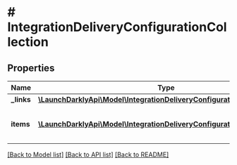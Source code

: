 # # IntegrationDeliveryConfigurationCollection

## Properties

Name | Type | Description | Notes
------------ | ------------- | ------------- | -------------
**_links** | [**\LaunchDarklyApi\Model\IntegrationDeliveryConfigurationCollectionLinks**](IntegrationDeliveryConfigurationCollectionLinks.md) |  |
**items** | [**\LaunchDarklyApi\Model\IntegrationDeliveryConfiguration[]**](IntegrationDeliveryConfiguration.md) | An array of integration delivery configurations |

[[Back to Model list]](../../README.md#models) [[Back to API list]](../../README.md#endpoints) [[Back to README]](../../README.md)
